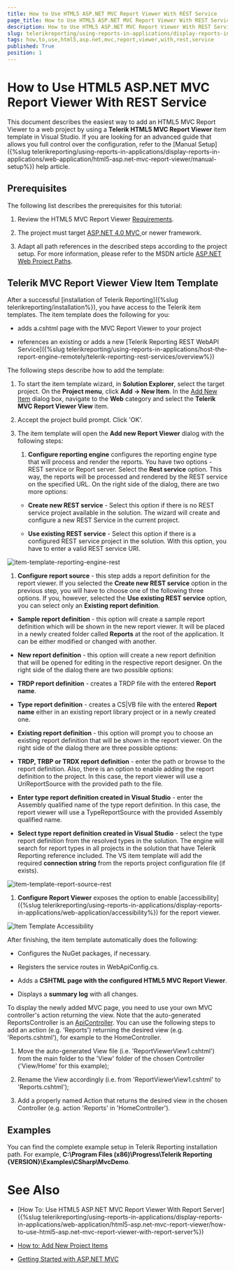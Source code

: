 ```yaml
---
title: How to Use HTML5 ASP.NET MVC Report Viewer With REST Service
page_title: How to Use HTML5 ASP.NET MVC Report Viewer With REST Service | for Telerik Reporting Documentation
description: How to Use HTML5 ASP.NET MVC Report Viewer With REST Service
slug: telerikreporting/using-reports-in-applications/display-reports-in-applications/web-application/html5-asp.net-mvc-report-viewer/how-to-use-html5-asp.net-mvc-report-viewer-with-rest-service
tags: how,to,use,html5,asp.net,mvc,report,viewer,with,rest,service
published: True
position: 1
---
```


# How to Use HTML5 ASP.NET MVC Report Viewer With REST Service



This document describes the easiest way to add an HTML5 MVC Report Viewer to a web project by using a         __Telerik HTML5 MVC Report Viewer__  item template in Visual Studio. If you are looking for an advanced guide that         allows you full control over the configuration, refer to the [Manual Setup]({%slug telerikreporting/using-reports-in-applications/display-reports-in-applications/web-application/html5-asp.net-mvc-report-viewer/manual-setup%}) help article.       

## Prerequisites

The following list describes the prerequisites for this tutorial:         

1. Review the HTML5 MVC Report Viewer [Requirements](0fe55701-1923-480a-b3a4-aee57c2840b8#RequirementsMVC).             

1. The project must target                [                   ASP.NET 4.0 MVC                 ](https://dotnet.microsoft.com/apps/aspnet/mvc)                or newer framework.             

1. Adapt all path references in the described steps according to the project setup.               For more information, please refer to the MSDN article                [ASP.NET Web Project Paths](https://docs.microsoft.com/en-us/previous-versions/ms178116(v=vs.140)).             

## Telerik MVC Report Viewer View Item Template

After a successful [installation of Telerik Reporting]({%slug telerikreporting/installation%}),            you have access to the Telerik item templates. The item template does the following for you:           

* adds a.cshtml page with the MVC Report Viewer to your project             

* references an existing or adds a new [Telerik Reporting REST WebAPI Service]({%slug telerikreporting/using-reports-in-applications/host-the-report-engine-remotely/telerik-reporting-rest-services/overview%})

The following steps describe how to add the template:         

1. To start the item template wizard, in __Solution Explorer__, select the target project. On the               __Project menu__, click __Add -> New Item__. In the                [Add New Item](https://msdn.microsoft.com/en-us/library/w0572c5b%28v=vs.100%29.aspx)                dialog box, navigate to the __Web__  category and select the __Telerik MVC Report Viewer View__  item.             

1. Accept the project build prompt. Click 'OK'.             

1. The item template will open the __Add new Report Viewer__  dialog with the following steps:             

   1. __Configure reporting engine__  configures the reporting engine type that will process and render the reports.                   You have two options - REST service or Report server. Select the __Rest service__  option. This way, the reports will be processed                   and rendered by the REST service on the specified URL.                 On the right side of the dialog, there are two more options:                 

   + __Create new REST service__  - Select this option if there is no REST service project available in the solution. The wizard will create                       and configure a new REST Service in the current project.                     

   + __Use existing REST service__  - Select this option if there is a configured REST service project in the solution.                        With this option, you have to enter a valid REST service URI.                       

  ![item-template-reporting-engine-rest](images/item-template-reporting-engine-rest.png)

   1. __Configure report source__  - this step adds a report definition for the report viewer. If you selected the                   __Create new REST service__  option in the previous step, you will have to choose one of the following three options.                   If you, however, selected the __Use existing REST service__  option, you can select only an __Existing report definition__.                 

   + __Sample report definition__  - this option will create a sample report definition which will be shown in the new                       report viewer. It will be placed in a newly created folder called __Reports__  at the root of the application. It can be either modified                       or changed with another.                     

   + __New report definition__  - this option will create a new report definition that will be opened for editing in                       the respective report designer. On the right side of the dialog there are two possible options:                     

   + __TRDP report definition__  - creates a TRDP file with the entered __Report name__.                         

   + __Type report definition__  - creates a CS|VB file with the entered __Report name__                            either in an existing report library project or in a newly created one.                         

   + __Existing report definition__  - this option will prompt you to choose an existing report definition that will                       be shown in the report viewer. On the right side of the dialog there are three possible options:                     

   + __TRDP, TRBP or TRDX report definition__  - enter the path or browse to the report definition. Also, there is                           an option to enable adding the report definition to the project. In this case, the report viewer will use a UriReportSource with                           the provided path to the file.                         

   + __Enter type report definition created in Visual Studio__  - enter the Assembly qualified name of the type                           report definition. In this case, the report viewer will use a TypeReportSource with the provided Assembly qualified name.                         

   + __Select type report definition created in Visual Studio__  - select the type report definition from the resolved                           types in the solution. The engine will search for report types in all projects in the solution that have Telerik Reporting reference                           included. The VS item template will add the required __connection string__  from the reports project configuration                           file (if exists).                           

  ![item-template-report-source-rest](images/item-template-report-source-rest.png)

   1. __Configure Report Viewer__  exposes the option to enable                   [accessibility]({%slug telerikreporting/using-reports-in-applications/display-reports-in-applications/web-application/accessibility%}) for the report viewer.                   

  ![Item Template Accessibility](images/item-template-accessibility.png)

After finishing, the item template automatically does the following:         

* Configures the NuGet packages, if necessary.             

* Registers the service routes in WebApiConfig.cs.             

* Adds a __CSHTML page with the configured HTML5 MVC Report Viewer__.             

* Displays a __summary log__  with all changes.             

To display the newly added MVC page, you need to use your own MVC controller's action returning the view. Note that the auto-generated            ReportsController is an             [ApiController](https://msdn.microsoft.com/en-us/library/system.web.http.apicontroller(v=vs.118).aspx).           You can use the following steps to add an action (e.g. 'Reports') returning the desired view (e.g. 'Reports.cshtml'),            for example to the HomeController.         

1. Move the auto-generated View file (i.e. 'ReportViewerView1.cshtml') from the main folder to the 'View' folder of the chosen Controller ('View/Home' for this example);             

1. Rename the View accordingly (i.e. from 'ReportViewerView1.cshtml' to 'Reports.cshtml');             

1. Add a properly named Action that returns the desired view in the chosen Controller (e.g. action 'Reports' in 'HomeController').             

## Examples

You can find the complete example setup in Telerik Reporting installation path. For example,           __C:\Program Files (x86)\Progress\Telerik Reporting {VERSION}\Examples\CSharp\MvcDemo__.         

# See Also

 

* [How To: Use HTML5 ASP.NET MVC Report Viewer With Report Server]({%slug telerikreporting/using-reports-in-applications/display-reports-in-applications/web-application/html5-asp.net-mvc-report-viewer/how-to-use-html5-asp.net-mvc-report-viewer-with-report-server%})

 

* [How to: Add New Project Items](https://msdn.microsoft.com/en-us/library/w0572c5b%28v=vs.100%29.aspx)

 

* [Getting Started with ASP.NET MVC](http://www.asp.net/mvc/overview/getting-started/introduction/getting-started)

